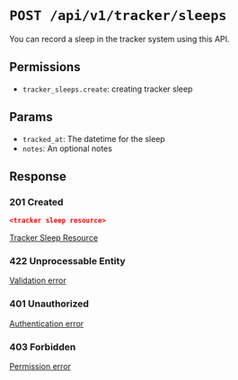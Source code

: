 # `POST /api/v1/tracker/sleeps`
You can record a sleep in the tracker system using this API.


## Permissions

- `tracker_sleeps.create`: creating tracker sleep

## Params

- `tracked_at`: The datetime for the sleep
- `notes`: An optional notes

## Response

### 201 Created
```json
<tracker sleep resource>
```

[Tracker Sleep Resource](tracker_sleep_resource.md)

### 422 Unprocessable Entity
[Validation error](../../_globals/validation-errors.md)

### 401 Unauthorized
[Authentication error](../../_globals/authentication-errors.md)

### 403 Forbidden
[Permission error](../../_globals/permission-errors.md)
